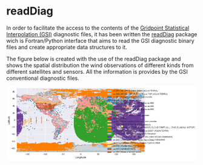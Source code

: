 # readDiag

In order to facilitate the access to the contents of the [Gridpoint Statistical Interpolation (GSI)](https://dtcenter.org/community-code/gridpoint-statistical-interpolation-gsi) diagnostic files, it has been written the [readDiag](https://github.com/GAD-DIMNT-CPTEC/readDiag) package wich is Fortran/Python interface that aims to read the GSI diagnostic binary files and create appropriate data structures to it. 

The figure below is created with the use of the readDiag package and shows the spatial distribution the wind observations of different kinds from different satellites and sensors. All the information is provides by the GSI conventional diagnostic files.

![png](./imgs/fig06.png)

